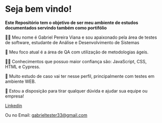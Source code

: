 # Seja bem vindo! 
**Este Repositório tem o objetivo de ser meu ambiente de estudos documentados servindo também como portifólio**

🙋‍♀️ Meu nome é Gabriel Pereira Viana e sou apaixonado pela área de testes de software, estudante de Análise e Desenvolvimento de Sistemas

🧙 Meu foco atual é a área de QA com utilização de metodologias ágeis. 

👩‍💻 Conhecimentos que possuo maior confiança são: JavaScript, CSS, HTML e Cypress.

🍿 Muito estudo de caso vai ter nesse perfil, principalmente com testes em ambiente WEB.

🧙 Estou a disposição para tirar qualquer dúvida e ajudar sua equipe ou empresa! 

[Linkedin](www.linkedin.com/in/gabrielvianatester)

Ou no Email: gabrieltester33@gmail.com
